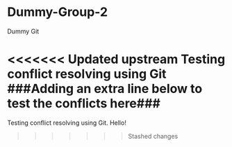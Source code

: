 # Dummy-Group-2
Dummy Git

<<<<<<< Updated upstream
Testing conflict resolving using Git
###Adding an extra line below to test the conflicts here###
=======
Testing conflict resolving using Git. Hello!
>>>>>>> Stashed changes
